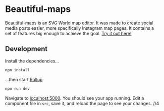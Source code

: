 # Beautiful-maps

Beautiful-maps is an SVG World map editor. It was made to create social media posts easier, more specifically Instagram map pages. It contains a set of features big enough to achieve the goal. [Try it out here!](https://anovokmet.github.io/Beautiful-maps/)

## Development

Install the dependencies...

```bash
npm install
```

...then start [Rollup](https://rollupjs.org):

```bash
npm run dev
```

Navigate to [localhost:5000](http://localhost:5000). You should see your app running. Edit a component file in `src`, save it, and reload the page to see your changes.
//4